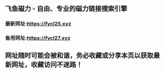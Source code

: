 ## **飞鱼磁力 - 自由、专业的磁力链接搜索引擎**
### 最新网址:<a href="https://fycl25.xyz" target="_blank">https://fycl25.xyz</a>
### 备用网址:<a href="https://fycl27.xyz" target="_blank">https://fycl27.xyz</a>
## 网址随时可能会被和谐，务必收藏或分享本页以获取最新网址，收藏访问不迷路！
